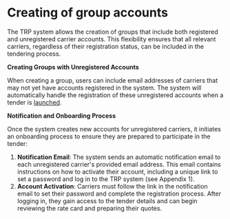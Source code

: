 # Creating of group accounts

The TRP system allows the creation of groups that include both registered and unregistered carrier accounts. This flexibility ensures that all relevant carriers, regardless of their registration status, can be included in the tendering process.

**Creating Groups with Unregistered Accounts**

When creating a group, users can include email addresses of carriers that may not yet have accounts registered in the system. The system will automatically handle the registration of these unregistered accounts when a tender is [launched](../../pipeline/statuses/draft-tender-creation/step-6-final-check-and-launch.md).

**Notification and Onboarding Process**

Once the system creates new accounts for unregistered carriers, it initiates an onboarding process to ensure they are prepared to participate in the tender:

1. **Notification Email**: The system sends an automatic notification email to each unregistered carrier's provided email address. This email contains instructions on how to activate their account, including a unique link to set a password and log in to the TRP system (see Appendix 1).
2. **Account Activation**: Carriers must follow the link in the notification email to set their password and complete the registration process. After logging in, they gain access to the tender details and can begin reviewing the rate card and preparing their quotes.
